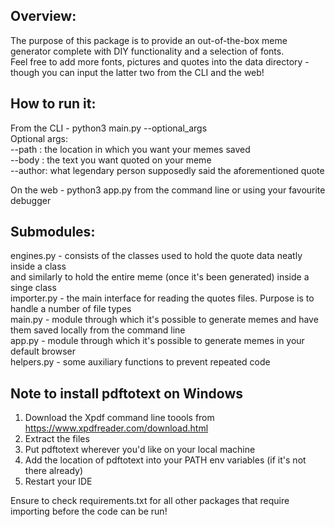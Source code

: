 Overview:  
---------  

The purpose of this package is to provide an out-of-the-box meme generator complete with DIY functionality and a selection of fonts.  
Feel free to add more fonts, pictures and quotes into the data directory - though you can input the latter two from the CLI and the web!  

How to run it:  
--------------  

From the CLI - python3 main.py --optional_args  
    Optional args:  
    --path  : the location in which you want your memes saved  
    --body  : the text you want quoted on your meme  
    --author: what legendary person supposedly said the aforementioned quote  

On the web - python3 app.py from the command line or using your favourite debugger  

Submodules:  
-----------  

engines.py  - consists of the classes used to hold the quote data neatly inside a class  
              and similarly to hold the entire meme (once it's been generated) inside a singe class  
importer.py - the main interface for reading the quotes files. Purpose is to handle a number of file types  
main.py     - module through which it's possible to generate memes and have them saved locally from the command line  
app.py      - module through which it's possible to generate memes in your default browser  
helpers.py  - some auxiliary functions to prevent repeated code  

Note to install pdftotext on Windows
----------
1. Download the Xpdf command line toools from https://www.xpdfreader.com/download.html
2. Extract the files
3. Put pdftotext wherever you'd like on your local machine
4. Add the location of pdftotext into your PATH env variables (if it's not there already)
5. Restart your IDE

Ensure to check requirements.txt for all other packages that require importing before the code can be run!  
